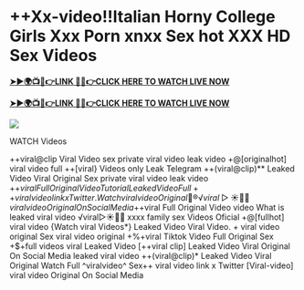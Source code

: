 # ++Xx-video!!Italian Horny College Girls Xxx Porn xnxx Sex hot XXX HD Sex Videos

**[➤►🌍📺📱👉LINK 🔴✅👉CLICK HERE TO WATCH LIVE NOW](https://xtreamnow.com/viral-videos?v=jh)**

**[➤►🌍📺📱👉LINK 🔴✅👉CLICK HERE TO WATCH LIVE NOW](https://xtreamnow.com/viral-videos?v=jh)**

[![](https://blogger.googleusercontent.com/img/b/R29vZ2xl/AVvXsEjly1_Jd6fwzfMpqBttKB75cqKlfeme68djTcwoVtnCKQqlBEMC7avhQDkCiZP2V4MA4ADw2tRwTKTbstPHU5ZNXJeaRPOBgpDy-TmzhSmEb-NeClIFzVdOblRd6Ch1U9LBiEulx0WHmcZEwxwUxagnbG0kPcZgqm5HvpiKMTTe5kCP6VDr6LTudCVCw34b/s1280/Leaked.png)](https://xtreamnow.com/viral-videos?v=jh)


WATCH Videos

++viral@clip Viral Video sex  private viral video leak video +@[originalhot] viral video full ++[viral} Videos  only Leak Telegram ++(viral@clip)**  Leaked Video Viral Original Sex  private viral video leak video +$+viral  Full Original Video Tutorial Leaked Video Full++  viral video link x Twitter. {Watch} viral video Original 👙®️√viral▷☀️👄💥 viral video Original On Social Media +$+viral  Full Original Video video What is leaked viral video ️√viral▷☀️👄💥  xxxx family sex Videos Oficial +@[fullhot]  viral video {Watch viral Videos*} Leaked Video Viral Video. + viral video original Sex viral video original +%+viral  Tiktok Video Full Original Sex +$+full videos viral  Leaked Video [++viral clip]  Leaked Video Viral Original On Social Media leaked viral video ++(viral@clip)* Leaked Video Viral Original Watch Full ^viralvideo^ Sex++  viral video link x Twitter [Viral-video] viral video Original On Social Media
